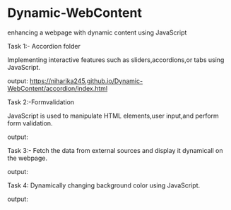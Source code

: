 # Dynamic-WebContent
enhancing a webpage with dynamic content using JavaScript

Task 1:- Accordion folder

Implementing interactive features such as sliders,accordions,or tabs using JavaScript.

output: https://niharika245.github.io/Dynamic-WebContent/accordion/index.html

Task 2:-Formvalidation

JavaScript is used to manipulate HTML elements,user input,and perform form validation.

output: 

Task 3:- Fetch the data from external sources and display it dynamicall on the webpage.

output:

Task 4: Dynamically changing background color using JavaScript.

output:
